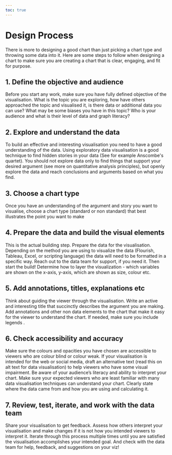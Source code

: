 ```yaml
---
toc: true
---
```


<link rel="stylesheet" href="./styles/styles.css">




# Design Process


There is more to designing a good chart than just picking a chart type and throwing some data into it. Here are some steps to follow when designing a chart to make sure
you are creating a chart that is clear, engaging, and fit for purpose.


## 1. Define the objective and audience
Before you start any work, make sure you have fully defined objective of the visualisation. What is the topic you are exploring, how have others approached the topic and visualised it, is there data or additional data you can use? What may be some biases you have in this topic? Who is your audience and what is their level of data and graph literacy?

## 2. Explore and understand the data
To build an effective and interesting visualisation you need to have a good understanding of the data. Using exploratory data visualisation is a good technique to find hidden stories in your data (See for example Anscombe's quartet). You should not explore data only to find things that support your desired argument (see more on quantitative analysis principles), but openly explore the data and reach conclusions and arguments based on what you find.

## 3. Choose a chart type 
Once you have an understanding of the argument and story you want to visualise, choose a chart type (standard or non standard) that best illustrates the point you want to make

## 4. Prepare the data and build the visual elements
This is the actual building step. Prepare the data for the visualisation. Depending on the method you are using to visualize the data (Flourish, Tableau, Excel, or scripting language) the data will need to be formatted in a specific way. Reach out to the data team for support, if you need it. Then start the build! Determine how to layer the visualization - which variables are shown on the x-axis, y-axis, which are shown as size, colour etc.

## 5. Add annotations, titles, explanations etc 
Think about guiding the viewer through the visualisation. Write an active and interesting title that succinctly describes the argument you are making. Add annotations and other non data elements to the chart that make it easy for the viewer to understand the chart. If needed, make sure you include legends .

## 6. Check accessibility and accuracy
Make sure the colours and opacities you have chosen are accessible to viewers who are colour blind or colour weak. If your visualisation is intended for the web or social media, draft an alternative text (read this on alt text for data visualisation) to help viewers who have some visual impairment. Be aware of your audience’s literacy and ability to interpret your chart. Make sure your expected viewers who are least familiar with many data visualisation techniques can understand your chart. Clearly state where the data came from and how you are using and calculating it.

## 7. Review, test, iterate, and work with the data team 
Share your visualisation to get feedback. Assess how others interpret your visualisation and make changes if it is not how you intended viewers to interpret it. Iterate through this process multiple times until you are satisfied the visualisation accomplishes your intended goal. And check with the data team for help, feedback, and suggestions on your viz!